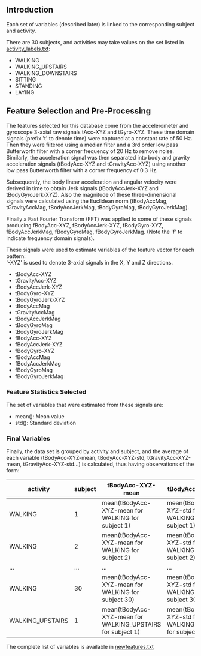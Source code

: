 ## Introduction

Each set of variables (described later) is linked to the
corresponding subject and activity.

There are 30 subjects, and activities may take values on the set listed in
[activity_labels.txt](https://github.com/arcarrion/cleaningdata/blob/master/activity_labels.txt):

* WALKING
* WALKING_UPSTAIRS
* WALKING_DOWNSTAIRS
* SITTING
* STANDING
* LAYING

## Feature Selection and Pre-Processing

The features selected for this database come from the accelerometer and gyroscope 3-axial raw signals tAcc-XYZ and tGyro-XYZ. These time domain signals (prefix 't' to denote time) were captured at a constant rate of 50 Hz. Then they were filtered using a median filter and a 3rd order low pass Butterworth filter with a corner frequency of 20 Hz to remove noise. Similarly, the acceleration signal was then separated into body and gravity acceleration signals (tBodyAcc-XYZ and tGravityAcc-XYZ) using another low pass Butterworth filter with a corner frequency of 0.3 Hz.

Subsequently, the body linear acceleration and angular velocity were derived in time to obtain Jerk signals (tBodyAccJerk-XYZ and tBodyGyroJerk-XYZ). Also the magnitude of these three-dimensional signals were calculated using the Euclidean norm (tBodyAccMag, tGravityAccMag, tBodyAccJerkMag, tBodyGyroMag, tBodyGyroJerkMag).

Finally a Fast Fourier Transform (FFT) was applied to some of these signals producing fBodyAcc-XYZ, fBodyAccJerk-XYZ, fBodyGyro-XYZ, fBodyAccJerkMag, fBodyGyroMag, fBodyGyroJerkMag. (Note the 'f' to indicate frequency domain signals).

These signals were used to estimate variables of the feature vector for each pattern:  
'-XYZ' is used to denote 3-axial signals in the X, Y and Z directions.

* tBodyAcc-XYZ
* tGravityAcc-XYZ
* tBodyAccJerk-XYZ
* tBodyGyro-XYZ
* tBodyGyroJerk-XYZ
* tBodyAccMag
* tGravityAccMag
* tBodyAccJerkMag
* tBodyGyroMag
* tBodyGyroJerkMag
* fBodyAcc-XYZ
* fBodyAccJerk-XYZ
* fBodyGyro-XYZ
* fBodyAccMag
* fBodyAccJerkMag
* fBodyGyroMag
* fBodyGyroJerkMag

### Feature Statistics Selected

The set of variables that were estimated from these signals are:

* mean(): Mean value
* std(): Standard deviation

### Final Variables

Finally, the data set is grouped by activity and subject, and the average of
each variable (tBodyAcc-XYZ-mean, tBodyAcc-XYZ-std, tGravityAcc-XYZ-mean,
tGravityAcc-XYZ-std...) is calculated, thus having observations of the form:


activity | subject | tBodyAcc-XYZ-mean | tBodyAcc-XYZ-std  | ....
---------|---------|-------------------|-------------------|-----
WALKING | 1 | mean(tBodyAcc-XYZ-mean for WALKING for subject 1) | mean(tBodyAcc-XYZ-std for WALKING for subject 1) | ...
WALKING | 2 | mean(tBodyAcc-XYZ-mean for WALKING for subject 2) | mean(tBodyAcc-XYZ-std for WALKING for subject 2) | ...  
 ...    | ... | ... | ... | ...  
WALKING | 30 | mean(tBodyAcc-XYZ-mean for WALKING for subject 30) | mean(tBodyAcc-XYZ-std for WALKING for subject 30) | ...  
WALKING_UPSTAIRS |1 | mean(tBodyAcc-XYZ-mean for WALKING_UPSTAIRS for subject 1) | mean(tBodyAcc-XYZ-std for WALKING_UPSTAIRS for subject 1) | ...

The complete list of variables is available in [newfeatures.txt](https://github.com/arcarrion/cleaningdata/blob/master/newfeatures.txt)
